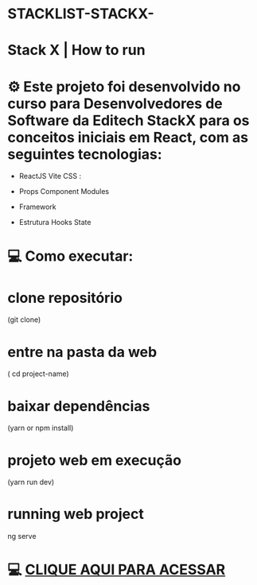 # STACKLIST-STACKX-

# Stack X | How to run


# ⚙️ Este projeto foi desenvolvido no curso para Desenvolvedores de Software da Editech StackX para os  conceitos iniciais em React, com as seguintes tecnologias:

- ReactJS Vite CSS :

- Props Component Modules 
 
- Framework 
 
- Estrutura Hooks State 

# 💻 Como executar:

# clone repositório
  (git clone)

# entre na pasta da web
 ( cd project-name)

# baixar dependências
  (yarn or npm install)
  
# projeto web em execução
  (yarn run dev)
  
  # running web project
  ng serve
  
 # 💻 [CLIQUE AQUI PARA ACESSAR](https://developerreact.netlify.app/)
